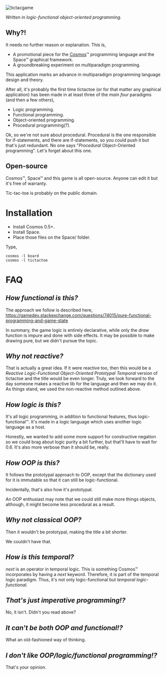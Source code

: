 
![tictacgame](https://github.com/cosmos-lang/Logic-Functional-Object-Oriented-Prototypal-Temporal-Tictactoe/assets/109587668/0b8ae787-c41c-4496-ad99-b1fec4300609)

_Written in logic-functional object-oriented programming._

Why?!
--

It needs no further reason or explanation. This is,

- A promotional piece for the [Cosmos](https://cosmos-lang.github.io/)™ programming language and the Space™ graphical framework.
- A groundbreaking experiment on multiparadigm programming.

This application marks an advance in multiparadigm programming language design and theory.

After all, it's probably the first time tictactoe (or for that matter any graphical application) has been made in at least three of the _main four_ paradigms (and then a few others),

- Logic programming.
- Functional programming.
- Object-oriented programming.
- Procedural programming(?).

Ok, so we're not sure about procedural. Procedural is the one responsible for if-statements, and there are if-statements, so you could push it but that's just redundant. No one says "_Procedural_ Object-Oriented programming". Let's forget about this one.

Open-source
--

Cosmos™, Space™ and this game is all open-source. Anyone can edit it but it's free of warranty.

Tic-tac-toe is probably on the public domain.

# Installation

- Install Cosmos 0.5+.
- Install Space.
- Place those files on the Space/ folder.

Type,

```
cosmos -l board
cosmos -l tictactoe
```

# FAQ

_How functional is this?_
--

The approach we follow is described here,
https://gamedev.stackexchange.com/questions/74015/pure-functional-programming-and-game-state

In summary, the game logic is entirely declarative, while only the _draw_ function is impure and done with side effects. It may be possible to make drawing pure, but we didn't pursue the topic.

_Why not reactive?_
--

That is actually a great idea. If it were reactive too, then this would be a _Reactive Logic-Functional Object-Oriented Prototypal Temporal_ version of tictactoe and the title would be even longer. Truly, we look forward to the day someone makes a reactive lib for the language and then we may do it. As things stand, we used the non-reactive method outlined above.

_How logic is this?_
--

It's all logic programming, in addition to functional features, thus logic-functional™. It's made in a logic language which uses another logic language as a host.

Honestly, we wanted to add some more support for constructive negation so we could brag about logic purity a bit further, but that'll have to wait for 0.6. It's also more verbose than it should be, really.

_How OOP is this?_
--

It follows the prototypal approach to OOP, except that the dictionary used for it is immutable so that it can still be logic-functional.

Incidentally, that's also how it's prototypal.

An OOP enthusiast may note that we could still make more things objects, although, it might become less procedural as a result.

_Why not classical OOP?_
--

Then it wouldn't be prototypal, making the title a bit shorter.

We couldn't have that.

_How is this temporal?_
--

_next_ is an operator in temporal logic. This is something Cosmos™ incorporates by having a _next_ keyword. Therefore, it is part of the temporal logic paradigm. Thus, it's not only logic-functional but _temporal logic-functional._

_That's just imperative programming!?_
--

No, it isn't. Didn't you read above?

_It can't be both OOP and functional!?_
--

What an old-fashioned way of thinking.

_I don't like OOP/logic/functional programming!?_
--

That's your opinion.
